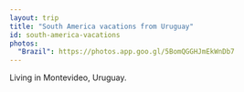 ```yaml
---
layout: trip
title: "South America vacations from Uruguay"
id: south-america-vacations
photos:
  "Brazil": https://photos.app.goo.gl/5BomQGGHJmEkWnDb7
---
```

Living in Montevideo, Uruguay.
